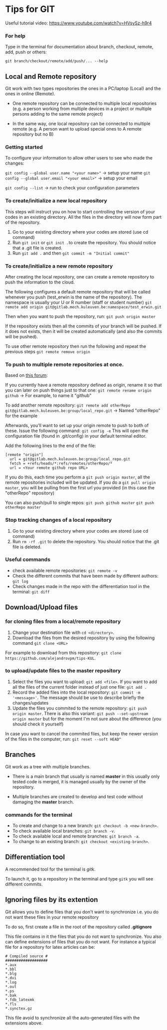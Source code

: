 # Tips for  GIT

Useful tutorial video:
https://www.youtube.com/watch?v=HVsySz-h9r4

### For help

Type in the terminal for documentation about branch, checkout, remote, add, push or others:
```
git branch/checkout/remote/add/push/... --help
```

## Local and Remote repository
Git work with two types repositories the ones in a PC/laptop (Local) and the ones in online (Remote).

- One remote repository can be connected to multiple local repositories (e.g. a person working from multiple devices in a project or multiple persons adding to the same remote project)

- In the same way, one local repository can be connected to multiple remote (e.g. A person want to upload special ones to A remote repository but no B)

### Getting started

To configure your information to allow other users to see who made the changes:

``git config --global user.name "<your name>"`` -> setup your name
``git config --global user.email "<your email>"`` -> setup your email

``git config --list`` -> run to check your configuration parameters

### To create/initialize a new local repository

This steps will instruct you on how to start controlling the version of your codes in an existing directory. All the files in the directory will now form part of the repository.

1. Go to your existing directory where your codes are stored (use cd command)
2. Run ``git init`` or ``git init .``to create the repository. You should notice that a .git file is created.
3. Run ``git add .`` and then ``git commit -m "Initial commit"``

### To create/initialize a new remote repository
After creating the local repository, one can create a remote repository to push the information to the cloud.

The following configures a default remote repository that will be called whenever you push (test_erwin is the name of the repository). The namespace is usually your U or R number (staff or student number)
``git remote add origin git@gitlab.mech.kuleuven.be:namespace/test_erwin.git``

Then when you want to push the repository, run:
``git push origin master``

If the repository exists then all the commits of your branch will be pushed. If it does not exists, then it will be created automatically (and also the commits will be pushed).

To use other remote repository then run the following and repeat the previous steps
``git remote remove origin``

### To push to multiple remote repositories at once.

Based on [this forum](http://caseyscarborough.com/blog/2013/08/25/pushing-to-multiple-remotes-using-git/):

If you currently have a remote repository defined as origin, rename it so that you can later on push things just to that one:
`git remote rename origin github` -> For example, to name it "github"

To add another remote repository:
`git remote add otherRepo git@gitlab.mech.kuleuven.be:group/local_repo.git` -> Named "otherRepo" for the example

Afterwards, you'll want to set up your origin remote to push to both of these. Issue the following command:
`git config -e`
This will open the configuration file (found in .git/config) in your default terminal editor.

Add the following lines to the end of the file:

```
[remote "origin"]
  url = git@gitlab.mech.kuleuven.be:group/local_repo.git
  fetch = +refs/heads/*:refs/remotes/otherRepo/*
  url = <Your remote github repo URL>
```

If you do this, each time you perform a `git push origin master`, all the remote repositories included will be updated. If you do a `git pull origin master`, you will be pulling from the first url you provided (in this case the "otherRepo" repository)

You can also push/pull to single repos:
`git push github master`
`git push otherRepo master`

### Stop tracking changes of a local repository

1. Go to your existing directory where your codes are stored (use cd command)
2. Run ``rm -rf .git`` to delete the repository. You should notice that the .git file is deleted.

### Useful commands
- check available remote repositories: ```git remote -v```
- Check the different commits that have been made by different authors: ```git log```
- Check changes made in the repo with the differentiation tool in the terminal: ``git diff``

## Download/Upload files

### for cloning files from a local/remote  repository
1. Change your destination file with ```cd <directory>```.
2. Download the files from the desired repository by using the following command
 `` git clone <URL> ``

For example to download from this repository: ```git clone https://github.com/alejandrovpm/tips-KUL```.

### to upload/update files to the master repository
1. Select the files you want to upload: ```git add <file>```. If you want to add all the files of the current folder instead of just one file: ```git add .```
2. Record the added files into the local repository: ```git commit -m '<message>'```. The message should be use to describe briefly the changes/updates
3. Update the files you commited to the remote repository: ```git push origin master```. There is also this variant: ``git push --set-upstream origin master`` but for the moment I'm not sure about the difference (you should check it yourself)

In case you want to cancel the commited files, but keep the newer version of the files in the computer, run: ```git reset --soft HEAD^```

## Branches
Git work as a tree with multiple branches.

- There is a main branch that usually is named **master** in this usually only tested code is merged, it is managed usually by the owner of the repository.

- Multiple branches are created to develop and test code without damaging the **master** branch.


### commands for the terminal
- To create and change to a new branch: ``` git checkout -b <new-branch> ```.
- To check available local branches: ```git branch -v```.
- To check available local and remote branches: ```git branch -a```.
- To change to an existing branch: ``` git checkout <existing-branch> ```.

## Differentiation tool
A recommended tool for the terminal is _gitk_.

To launch it, go to a repository in the terminal and type ```gitk``` you will see different commits.

## Ignoring files by its extention

Git allows you to define files that you don't want to synchronize i.e. you do not want these files in your remote repository

To do so, first create a file in the root of the repository called **.gitignore**

This file contains in it the files that you do not want to synchronize. You also can define extensions of files that you do not want. For instance a typical file for a repository for latex articles can be:

```
# Compiled source #
###################
*.aux
*.bbl
*.blg
*.dvi
*.log
*.out
*.ps
*.bak
*.fdb_latexmk
*.fls
*.synctex.gz
```

This file avoid to synchronize all the auto-generated files with the extensions above.
